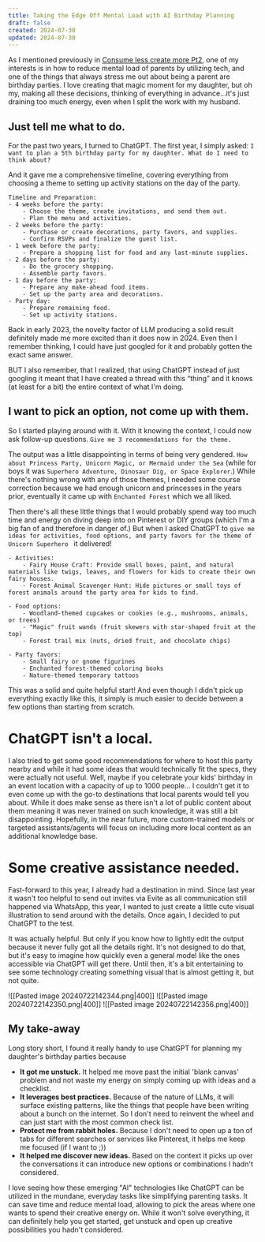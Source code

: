 ```yaml
---
title: Taking the Edge Off Mental Load with AI Birthday Planning
draft: false
created: 2024-07-30
updated: 2024-07-30
---
```

As I mentioned previously in [Consume less create more Pt2](Consume%20less%20create%20more%20Pt2.md), one of my interests is in how to reduce mental load of parents by utilizing tech, and one of the things that always stress me out about being a parent are birthday parties. I love creating that magic moment for my daughter, but oh my, making all these decisions, thinking of everything in advance…it's just draining too much energy, even when I split the work with my husband.
## Just tell me what to do.
For the past two years, I turned to ChatGPT. The first year, I simply asked: 
```I want to plan a 5th birthday party for my daughter. What do I need to think about?```

And it gave me a comprehensive timeline, covering everything from choosing a theme to setting up activity stations on the day of the party. 

```
Timeline and Preparation:
- 4 weeks before the party:
	- Choose the theme, create invitations, and send them out.
	- Plan the menu and activities.
- 2 weeks before the party:
	- Purchase or create decorations, party favors, and supplies.
	- Confirm RSVPs and finalize the guest list.
- 1 week before the party:
	- Prepare a shopping list for food and any last-minute supplies.
- 2 days before the party:
	- Do the grocery shopping.
	- Assemble party favors.
- 1 day before the party:
	- Prepare any make-ahead food items.
	- Set up the party area and decorations.
- Party day:
	- Prepare remaining food.
	- Set up activity stations.
```

Back in early 2023, the novelty factor of LLM producing a solid result definitely made me more excited than it does now in 2024. Even then I remember thinking, I could have just googled for it and probably gotten the exact same answer. 

BUT I also remember, that I realized, that using ChatGPT instead of just googling it meant that I have created a thread with this “thing” and it knows (at least for a bit) the entire context of what I'm doing. 
## I want to pick an option, not come up with them.
So I started playing around with it. With it knowing the context, I could now ask follow-up questions.  ```Give me 3 recommendations for the theme.```

The output was a little disappointing in terms of being very gendered. ```How about Princess Party, Unicorn Magic, or Mermaid under the Sea``` (while for boys it was ```Superhero Adventure, Dinosaur Dig, or Space Explorer```.) While there's nothing wrong with any of those themes, I needed some course correction because we had enough unicorn and princesses in the years prior, eventually it came up with ```Enchanted Forest``` which we all liked. 

Then there's all these little things that I would probably spend way too much time and energy on diving deep into on Pinterest or DIY groups (which I'm a big fan of and therefore in danger of.) But when I asked ChatGPT to ```give me ideas for activities, food options, and party favors for the theme of Unicorn Superhero ``` it delivered!

```
- Activities:
    - Fairy House Craft: Provide small boxes, paint, and natural materials like twigs, leaves, and flowers for kids to create their own fairy houses.
    - Forest Animal Scavenger Hunt: Hide pictures or small toys of forest animals around the party area for kids to find.
    
- Food options:
    - Woodland-themed cupcakes or cookies (e.g., mushrooms, animals, or trees)
    - "Magic" fruit wands (fruit skewers with star-shaped fruit at the top)
    - Forest trail mix (nuts, dried fruit, and chocolate chips)

- Party favors:
    - Small fairy or gnome figurines
    - Enchanted forest-themed coloring books
    - Nature-themed temporary tattoos
```

This was a solid and quite helpful start! And even though I didn't pick up everything exactly like this, it simply is much easier to decide between a few options than starting from scratch.

# ChatGPT isn't a local.
I also tried to get some good recommendations for where to host this party nearby and while it had some ideas that would technically fit the specs, they were actually not useful. Well, maybe if you celebrate your kids' birthday in an event location with a capacity of up to 1000 people...  I couldn't get it to even come up with the go-to destinations that local parents would tell you about. While it does make sense as there isn't a lot of public content about them meaning it was never trained on such knowledge, it was still a bit disappointing. Hopefully, in the near future, more custom-trained models or targeted assistants/agents will focus on including more local content as an additional knowledge base.

# Some creative assistance needed.
Fast-forward to this year, I already had a destination in mind. Since last year it wasn't too helpful to send out invites via Evite as all communication still happened via WhatsApp, this year, I wanted to just create a little cute visual illustration to send around with the details. Once again, I decided to put ChatGPT to the test. 

It was actually helpful. But only if you know how to lightly edit the output because it never fully got all the details right. It's not designed to do that, but it's easy to imagine how quickly even a general model like the ones accessible via ChatGPT will get there. Until then, it's a bit entertaining to see some technology creating something visual that is almost getting it, but not quite.

![[Pasted image 20240722142344.png|400]]
![[Pasted image 20240722142350.png|400]]
![[Pasted image 20240722142356.png|400]]

## My take-away
Long story short, I found it really handy to use ChatGPT for planning my daughter's birthday parties because
- **It got me unstuck.**  It helped me move past the initial 'blank canvas' problem and not waste my energy on simply coming up with ideas and a checklist.
- **It leverages best practices.** Because of the nature of LLMs, it will surface existing patterns, like the things that people have been writing about a bunch on the internet. So I don't need to reinvent the wheel and can just start with the most common check list.
- **Protect me from rabbit holes.** Because I don't need to open up a ton of tabs for different searches or services like Pinterest, it helps me keep me focused (if I want to ;))
- **It helped me discover new ideas.** Based on the context it picks up over the conversations it can introduce new options or combinations I hadn't considered. 

I love seeing how these emerging "AI" technologies like ChatGPT can be utilized in the mundane, everyday tasks like simplifying parenting tasks. It can save time and reduce mental load, allowing to pick the areas where one wants to spend their creative energy on. While it won't solve everything, it can definitely help you get started, get unstuck and open up creative possibilities you hadn't considered.


